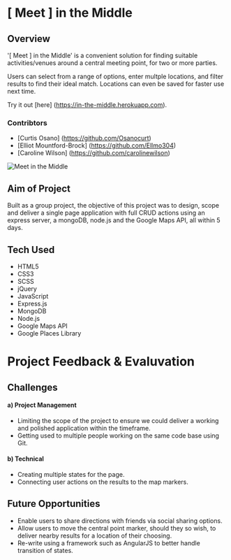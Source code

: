 # [ Meet ] in the Middle


## Overview
'[ Meet ] in the Middle' is a convenient solution for finding suitable activities/venues around a central meeting point, for two or more parties. 

Users can select from a range of options, enter multple locations, and filter results to find their ideal match. Locations can even be saved for faster use next time. 

Try it out [here] (https://in-the-middle.herokuapp.com).

### Contribtors
* [Curtis Osano] (https://github.com/Osanocurt)
* [Elliot Mountford-Brock] (https://github.com/Ellmo304) 
* [Caroline Wilson] (https://github.com/carolinewilson)

![Meet in the Middle](https://in-the-middle.herokuapp.com/images/meet-in-the-middle.png)



## Aim of Project
Built as a group project, the objective of this project was to design, scope and deliver a single page application with full CRUD actions using an express server, a mongoDB,  node.js and the Google Maps API, all within 5 days.


## Tech Used
* HTML5
* CSS3
* SCSS
* jQuery
* JavaScript
* Express.js
* MongoDB
* Node.js
* Google Maps API
* Google Places Library



# Project Feedback & Evaluvation

## Challenges
#### a) Project Management
* Limiting the scope of the project to ensure we could deliver a working and polished application within the timeframe.
* Getting used to multiple people working on the same code base using Git.

#### b) Technical
* Creating multiple states for the page.
* Connecting user actions on the results to the map markers.

## Future Opportunities
* Enable users to share directions with friends via social sharing options.
* Allow users to move the central point marker, should they so wish, to deliver nearby results for a location of their choosing. 
* Re-write using a framework such as AngularJS to better handle transition of states.
